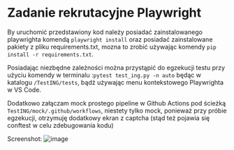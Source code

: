 

# Zadanie rekrutacyjne Playwright

By uruchomić przedstawiony kod należy posiadać zainstalowanego playwrighta komendą ``` playwright install ``` oraz posiadać zainstalowane pakiety z pliku requirements.txt, mozna to zrobić używając komendy ```pip install -r requirements.txt```.

Posiadając niezbędne zależności można przystąpić do egzekucji testu przy użyciu komendy w terminalu :```pytest test_ing.py -n auto``` będąc w katalogu ```/TestING/tests```, bądź używając menu kontekstowego Playwrighta w VS Code.

Dodatkowo załączam mock prostego pipeline w Github Actions pod ścieżką ```TestING/mock/.github/workflows```, niestety tylko mock, ponieważ przy próbie egzekucji, otrzymuję dodatkowy ekran z captcha (stąd też pojawia się conftest w celu zdebugowania kodu)

Screenshot: 
![image](https://drive.google.com/uc?export=view&id=1pz1lbzyKxpzd8a33h1BWN2GPIpzyGv2k)
